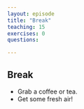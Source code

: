 ```yaml
---
layout: episode
title: "Break"
teaching: 15
exercises: 0
questions:

---
```


## Break

- Grab a coffee or tea.
- Get some fresh air!
